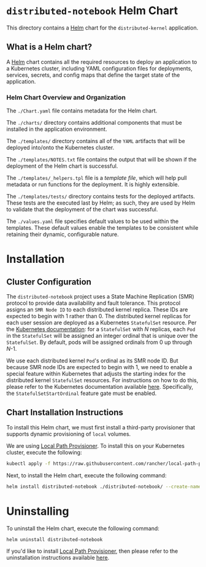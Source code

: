 # `distributed-notebook` Helm Chart
This directory contains a [Helm](https://helm.sh/) chart for the `distributed-kernel` application. 

## What is a Helm chart?
A [Helm](https://helm.sh/) chart contains all the required resources to deploy an application to a Kubernetes cluster, including YAML configuration files for deployments, services, secrets, and config maps that define the target state of the application.

### Helm Chart Overview and Organization
The `./Chart.yaml` file contains metadata for the Helm chart.

The `./charts/` directory contains additional components that must be installed in the application environment. 

The `./templates/` directory contains all of the `YAML` artifacts that will be deployed into/onto the Kubernetes cluster. 

The `./templates/NOTES.txt` file contains the output that will be shown if the deployment of the Helm chart is successful.

The `./templates/_helpers.tpl` file is a _template file_, which will help pull metadata or run functions for the deployment. It is highly extensible. 

The `./templates/tests/` directory contains tests for the deployed artifacts. These tests are the executed last by Helm; as such, they are used by Helm to validate that the deployment of the chart was successful.

The `./values.yaml` file specifies default values to be used within the templates. These default values enable the templates to be consistent while retaining their dynamic, configurable nature. 

# Installation

## Cluster Configuration
The `distributed-notebook` project uses a State Machine Replication (SMR) protocol to provide data availability and fault tolerance. This protocol assigns an `SMR Node ID` to each distributed kernel replica. These IDs are expected to begin with 1 rather than 0. The distributed kernel replicas for each user session are deployed as a Kubernetes `StatefulSet` resource. Per the [Kubernetes documentation](https://kubernetes.io/docs/concepts/workloads/controllers/statefulset/): for a `StatefulSet` with _N_ replicas, each `Pod` in the `StatefulSet` will be assigned an integer ordinal that is unique over the `StatefulSet`. By default, pods will be assigned ordinals from 0 up through _N_-1.

We use each distributed kernel `Pod`'s ordinal as its SMR node ID. But because SMR node IDs are expected to begin with 1, we need to enable a special feature within Kubernetes that adjusts the starting index for the distributed kernel `StatefulSet` resources. For instructions on how to do this, please refer to the Kubernetes documentation available [here](https://kubernetes.io/docs/concepts/workloads/controllers/statefulset/#start-ordinal). Specifically, the `StatefulSetStartOrdinal` feature gate must be enabled. 

## Chart Installation Instructions

To install this Helm chart, we must first install a third-party provisioner that supports dynamic provisioning of `local` volumes. 

We are using [Local Path Provisioner](https://github.com/rancher/local-path-provisioner/tree/master). To install this on your Kubernetes cluster, execute the following:
``` sh
kubectl apply -f https://raw.githubusercontent.com/rancher/local-path-provisioner/v0.0.26/deploy/local-path-storage.yaml
```

Next, to install the Helm chart, execute the following command:
``` sh
helm install distributed-notebook ./distributed-notebook/ --create-namespace
```

# Uninstalling

To uninstall the Helm chart, execute the following command:
``` sh
helm uninstall distributed-notebook
```

If you'd like to install [Local Path Provisioner](https://github.com/rancher/local-path-provisioner/tree/master), then please refer to the uninstallation instructions available [here](https://github.com/rancher/local-path-provisioner/tree/master).